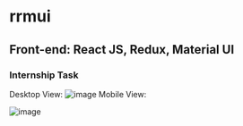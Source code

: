 # rrmui

## Front-end: React JS, Redux, Material UI
### Internship Task
Desktop View:
![image](https://user-images.githubusercontent.com/35191030/62186237-f0e06600-b37e-11e9-90bd-fbf3c37399cd.png)
Mobile View:

![image](https://user-images.githubusercontent.com/35191030/62186347-5e8c9200-b37f-11e9-8deb-e7cce169ad46.png)
